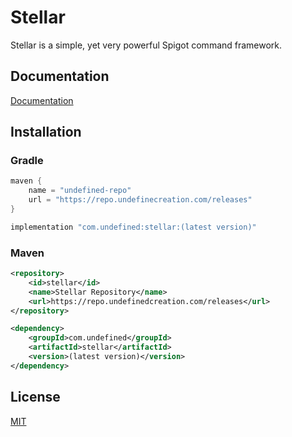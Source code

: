 
# Stellar

Stellar is a simple, yet very powerful Spigot command framework.

## Documentation

[Documentation](https://docs.undefinedcreation.com)


## Installation

### Gradle

```gradle
maven {
    name = "undefined-repo"
    url = "https://repo.undefinecreation.com/releases"
}
```
```gradle
implementation "com.undefined:stellar:(latest version)"
```

### Maven

```xml
<repository>
    <id>stellar</id>
    <name>Stellar Repository</name>
    <url>https://repo.undefinedcreation.com/releases</url>
</repository>
```
```xml
<dependency>
    <groupId>com.undefined</groupId>
    <artifactId>stellar</artifactId>
    <version>(latest version)</version>
</dependency>
```
## License

[MIT](https://choosealicense.com/licenses/mit/)